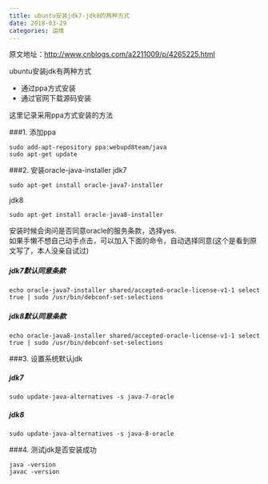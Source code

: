 ```yaml
---
title: ubuntu安装jdk7-jdk8的两种方式
date: 2018-03-29
categories: 运维
---
```


原文地址：http://www.cnblogs.com/a2211009/p/4265225.html  

ubuntu安装jdk有两种方式

- 通过ppa方式安装
- 通过官网下载源码安装

这里记录采用ppa方式安装的方法

###1. 添加ppa
```
sudo add-apt-repository ppa:webupd8team/java
sudo apt-get update
```
###2. 安装oracle-java-installer
jdk7
```
sudo apt-get install oracle-java7-installer
```
jdk8
```
sudo apt-get install oracle-java8-installer
```
安装时候会询问是否同意oracle的服务条款，选择yes.   
如果手懒不想自己动手点击，可以加入下面的命令，自动选择同意(这个是看到原文写了，本人没亲自试过)
##### jdk7默认同意条款
```
echo oracle-java7-installer shared/accepted-oracle-license-v1-1 select true | sudo /usr/bin/debconf-set-selections
```
##### jdk8默认同意条款
```
echo oracle-java8-installer shared/accepted-oracle-license-v1-1 select true | sudo /usr/bin/debconf-set-selections
```

###3. 设置系统默认jdk
##### jdk7
```
sudo update-java-alternatives -s java-7-oracle
```
##### jdk8
```
sudo update-java-alternatives -s java-8-oracle
```
###4. 测试jdk是否安装成功
```
java -version
javac -version
```
